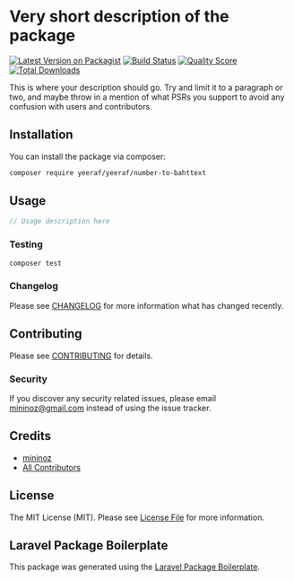 # Very short description of the package

[![Latest Version on Packagist](https://img.shields.io/packagist/v/yeeraf/yeeraf/number-to-bahttext.svg?style=flat-square)](https://packagist.org/packages/yeeraf/yeeraf/number-to-bahttext)
[![Build Status](https://img.shields.io/travis/yeeraf/yeeraf/number-to-bahttext/master.svg?style=flat-square)](https://travis-ci.org/yeeraf/yeeraf/number-to-bahttext)
[![Quality Score](https://img.shields.io/scrutinizer/g/yeeraf/yeeraf/number-to-bahttext.svg?style=flat-square)](https://scrutinizer-ci.com/g/yeeraf/yeeraf/number-to-bahttext)
[![Total Downloads](https://img.shields.io/packagist/dt/yeeraf/yeeraf/number-to-bahttext.svg?style=flat-square)](https://packagist.org/packages/yeeraf/yeeraf/number-to-bahttext)

This is where your description should go. Try and limit it to a paragraph or two, and maybe throw in a mention of what PSRs you support to avoid any confusion with users and contributors.

## Installation

You can install the package via composer:

```bash
composer require yeeraf/yeeraf/number-to-bahttext
```

## Usage

``` php
// Usage description here
```

### Testing

``` bash
composer test
```

### Changelog

Please see [CHANGELOG](CHANGELOG.md) for more information what has changed recently.

## Contributing

Please see [CONTRIBUTING](CONTRIBUTING.md) for details.

### Security

If you discover any security related issues, please email mininoz@gmail.com instead of using the issue tracker.

## Credits

- [mininoz](https://github.com/yeeraf)
- [All Contributors](../../contributors)

## License

The MIT License (MIT). Please see [License File](LICENSE.md) for more information.

## Laravel Package Boilerplate

This package was generated using the [Laravel Package Boilerplate](https://laravelpackageboilerplate.com).